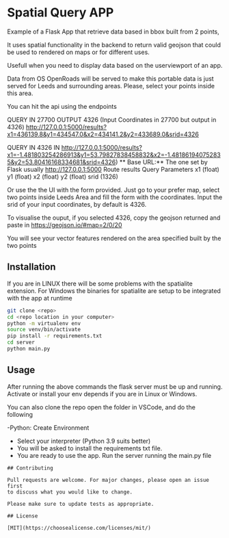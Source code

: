 # Spatial Query APP

Example of a Flask App that retrieve data based in bbox built from 2 points,

It uses spatial functionality in the backend to return valid geojson that could be used to rendered on maps
or for different uses.

Usefull when you need to display data based on the userviewport of an app.

Data from OS OpenRoads will be served
to make this portable data is just served for Leeds and surrounding areas.
Please, select your points inside this area.

You can hit the api using the endpoints

QUERY IN 27700 OUTPUT 4326 (Input Coordinates in 27700 but output in 4326)
http://127.0.0.1:5000/results?x1=436139.8&y1=434547.0&x2=434141.2&y2=433689.0&srid=4326

QUERY IN 4326 IN
http://127.0.0.1:5000/results?x1=-1.481803254286913&y1=53.79827838458832&x2=-1.481861940752835&y2=53.80416168334681&srid=4326)
**
Base URL:**
The one set by Flask usually http://127.0.0.1:5000
Route
results
Query Parameters 
x1 (float)
y1 (float)
x2 (float)
y2 (float)
srid (1326)

Or use the the UI with the form provided.
Just go to your prefer map, select two points inside Leeds Area and fill the form with the coordinates.
Input the srid of your input coordinates, by default is 4326.

To visualise the ouput, if you selected 4326, copy the geojson returned and paste in https://geojson.io/#map=2/0/20

You will see your vector features rendered on the area specified built by the two points

## Installation

If you are in LINUX there will be some problems with the spatialite extension.
For Windows the binaries for spatialite are setup to be integrated with the app at runtime

```bash
git clone <repo>
cd <repo location in your computer>
python -m virtualenv env
source venv/bin/activate
pip install -r requirements.txt
cd server
python main.py

```

## Usage

After running the above commands the flask server must be up and running.
Activate or install your env depends if you are in Linux or Windows.

You can also clone the repo open the folder in VSCode, and do the following

-Python: Create Environment
- Select your interpreter (Python 3.9 suits better)
- You will be asked to install the requirements txt file.
- You are ready to use the app. Run the server running the main.py file
```
## Contributing

Pull requests are welcome. For major changes, please open an issue first
to discuss what you would like to change.

Please make sure to update tests as appropriate.

## License

[MIT](https://choosealicense.com/licenses/mit/)
```
